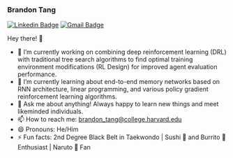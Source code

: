 ### Brandon Tang

[![Linkedin Badge](https://img.shields.io/badge/-brandontang-blue?style=flat-square&logo=Linkedin&logoColor=white&link=https://www.linkedin.com/in/brandontang18/)](https://www.linkedin.com/in/brandontang18/) 
[![Gmail Badge](https://img.shields.io/badge/-brandon_tang@college.harvard.edu-c14438?style=flat-square&logo=Gmail&logoColor=white&link=mailto:brandon_tang@college.harvard.edu)](mailto:brandon_tang@college.harvard.edu)

Hey there! 👋

- 🔭 I’m currently working on combining deep reinforcement learning (DRL) with traditional tree search algorithms to find optimal training environment modifications (RL Design) for improved agent evaluation performance.
- 🌱 I’m currently learning about end-to-end memory networks based on RNN architecture, linear programming, and various policy gradient reinforcement learning algorithms. 
- 💬 Ask me about anything! Always happy to learn new things and meet likeminded individuals.
- 📫 How to reach me: brandon_tang@college.harvard.edu
- 😄 Pronouns: He/Him
- ⚡ Fun facts: 2nd Degree Black Belt in Taekwondo | Sushi 🍣 and Burrito 🌯 Enthusiast | Naruto 🍥 Fan

<!--
**brandontang892/brandontang892** is a ✨ _special_ ✨ repository because its `README.md` (this file) appears on your GitHub profile.

Here are some ideas to get you started:


-->
